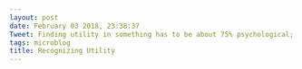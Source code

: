```yaml
---
layout: post
date: February 03 2018, 23:38:37
Tweet: Finding utility in something has to be about 75% psychological; the utility is always there, it can just take awhile to recognize.
tags: microblog
title: Recognizing Utility
---
```




